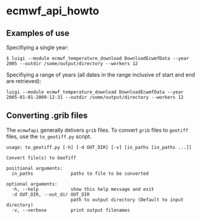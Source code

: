 # ecmwf_api_howto

## Examples of use

Specifiying a single year:

    $ luigi --module ecmwf_temperature_download DownloadEcwmfData --year 2005 --outdir /some/output/directory --workers 12

Specifiying a range of years (all dates in the range inclusive of start and end are retrieved):

    luigi --module ecmwf_temperature_download DownloadEcwmfData --year 2005-01-01-2009-12-31 --outdir /some/output/directory --workers 12

## Converting .grib files

The ``ecmwfapi`` generally delivers ``grib`` files. To convert ``grib`` files to ``geotiff`` 
files, use the ``to_geotiff.py`` script.

```
usage: to_geotiff.py [-h] [-d OUT_DIR] [-v] [in_paths [in_paths ...]]

Convert file(s) to GeoTiff

positional arguments:
  in_paths              paths to file to be converted

optional arguments:
  -h, --help            show this help message and exit
  -d OUT_DIR, --out_dir OUT_DIR
                        path to output directory (Default to input directory)
  -v, --verbose         print output filenames
```
